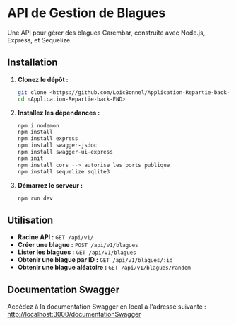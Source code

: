 # API de Gestion de Blagues

Une API pour gérer des blagues Carembar, construite avec Node.js, Express, et Sequelize.

## Installation

1. **Clonez le dépôt :**

   ```bash
   git clone <https://github.com/LoicBonnel/Application-Repartie-back-END.git>
   cd <Application-Repartie-back-END>
   ```

2. **Installez les dépendances :**

   ```bash
   npm i nodemon
   npm install
   npm install express
   npm install swagger-jsdoc
   npm install swagger-ui-express
   npm init
   npm install cors --> autorise les ports publique
   npm install sequelize sqlite3
   ```

3. **Démarrez le serveur :**
   ```bash
   npm run dev
   ```

## Utilisation

- **Racine API :** `GET /api/v1/`
- **Créer une blague :** `POST /api/v1/blagues`
- **Lister les blagues :** `GET /api/v1/blagues`
- **Obtenir une blague par ID :** `GET /api/v1/blagues/:id`
- **Obtenir une blague aléatoire :** `GET /api/v1/blagues/random`

## Documentation Swagger

Accédez à la documentation Swagger en local à l'adresse suivante : [http://localhost:3000/documentationSwagger](http://localhost:3000/documentationSwagger)

